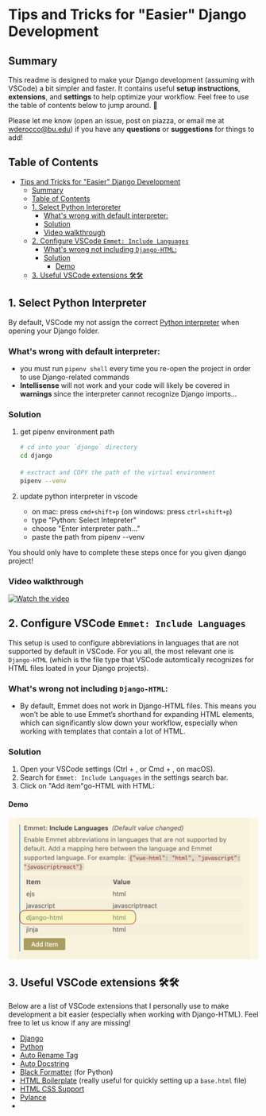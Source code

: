 # Tips and Tricks for "Easier" Django Development

## Summary

This readme is designed to make your Django development (assuming with VSCode) a bit simpler and faster. It contains useful **setup instructions**, **extensions**, and **settings** to help optimize your workflow. Feel free to use the table of contents below to jump around. 🤠

Please let me know (open an issue, post on piazza, or email me at wderocco@bu.edu) if you have any **questions** or **suggestions** for things to add!

## Table of Contents

- [Tips and Tricks for "Easier" Django Development](#tips-and-tricks-for-easier-django-development)
  - [Summary](#summary)
  - [Table of Contents](#table-of-contents)
  - [1. Select Python Interpreter](#1-select-python-interpreter)
    - [What's wrong with default interpreter:](#whats-wrong-with-default-interpreter)
    - [Solution](#solution)
    - [Video walkthrough](#video-walkthrough)
  - [2. Configure VSCode `Emmet: Include Languages`](#2-configure-vscode-emmet-include-languages)
    - [What's wrong not including `Django-HTML`:](#whats-wrong-not-including-django-html)
    - [Solution](#solution-1)
      - [Demo](#demo)
  - [3. Useful VSCode extensions 🛠️🛠️](#3-useful-vscode-extensions-️️)

## 1. Select Python Interpreter

By default, VSCode my not assign the correct [Python interpreter](https://code.visualstudio.com/docs/python/environments) when opening your Django folder.

### What's wrong with default interpreter:
- you must run `pipenv shell` every time you re-open the project in order to use Django-related commands
- **Intellisense** will not work and your code will likely be covered in **warnings** since the interpreter cannot recognize Django imports...

### Solution

1. get pipenv environment path

    ``` bash
    # cd into your `django` directory 
    cd django

    # exctract and COPY the path of the virtual environment
    pipenv --venv
    ```


2. update python interpreter in vscode

   - on mac: press `cmd+shift+p` (on windows: press `ctrl+shift+p`)
   - type "Python: Select Intepreter"
   - choose "Enter interpreter path..."
   - paste the path from pipenv --venv

You should only have to complete these steps once for you given django project!

### Video walkthrough
[![Watch the video](https://img.youtube.com/vi/7TAE_Smo_hc/maxresdefault.jpg)](https://youtube.com/shorts/7TAE_Smo_hc)

## 2. Configure VSCode `Emmet: Include Languages`

This setup is used to configure abbreviations in languages that are not supported by default in VSCode. For you all, the most relevant one is `Django-HTML` (which is the file type that VSCode automtically recognizes for HTML files loated in your Django projects).

### What's wrong not including `Django-HTML`:
- By default, Emmet does not work in Django-HTML files. This means you won’t be able to use Emmet’s shorthand for expanding HTML elements, which can significantly slow down your workflow, especially when working with templates that contain a lot of HTML.


### Solution

1. Open your VSCode settings (Ctrl + , or Cmd + , on macOS).
1. Search for `Emmet: Include Languages` in the settings search bar.
3. Click on "Add item"go-HTML with HTML:

#### Demo
![alt text](image.png)

## 3. Useful VSCode extensions 🛠️🛠️

Below are a list of VSCode extensions that I personally use to make development a bit easier (especially when working with Django-HTML). Feel free to let us know if any are missing!

- [Django](https://marketplace.visualstudio.com/items?itemName=batisteo.vscode-django)
- [Python](https://marketplace.visualstudio.com/items?itemName=ms-python.python)
- [Auto Rename Tag](https://marketplace.visualstudio.com/items?itemName=formulahendry.auto-rename-tag)
- [Auto Docstring](https://marketplace.visualstudio.com/items?itemName=njpwerner.autodocstring)
- [Black Formatter](https://marketplace.visualstudio.com/items?itemName=njpwerner.autodocstring) (for Python)
- [HTML Boilerplate](https://marketplace.visualstudio.com/items?itemName=sidthesloth.html5-boilerplate) (really useful for quickly setting up a `base.html` file)
- [HTML CSS Support](https://marketplace.visualstudio.com/items?itemName=ecmel.vscode-html-css)
- [Pylance](https://marketplace.visualstudio.com/items?itemName=ms-python.vscode-pylance)
- 